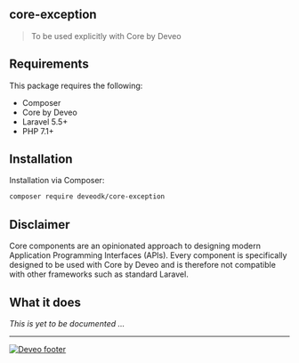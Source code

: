 ## core-exception

> To be used explicitly with Core by Deveo

## Requirements

This package requires the following:

* Composer
* Core by Deveo
* Laravel 5.5+
* PHP 7.1+

## Installation

Installation via Composer:

```bash
composer require deveodk/core-exception
```

## Disclaimer

Core components are an opinionated approach to designing modern Application Programming Interfaces (APIs). Every component is specifically designed to be used with Core by Deveo and is therefore not compatible with other frameworks such as standard Laravel.

## What it does

*This is yet to be documented ...*

---

[![Deveo footer](https://s3-eu-west-1.amazonaws.com/rk-solutions/github_footer.png)](https://deveo.dk)